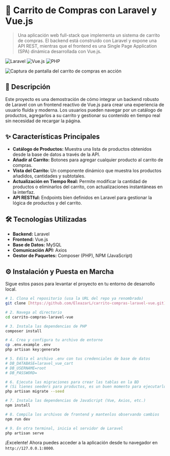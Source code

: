 # 🛒 Carrito de Compras con Laravel y Vue.js

> Una aplicación web full-stack que implementa un sistema de carrito de compras. El backend está construido con Laravel y expone una API REST, mientras que el frontend es una Single Page Application (SPA) dinámica desarrollada con Vue.js.

![Laravel](https://img.shields.io/badge/Laravel-FF2D20?style=for-the-badge&logo=laravel&logoColor=white)
![Vue.js](https://img.shields.io/badge/Vue.js-35495E?style=for-the-badge&logo=vuedotjs&logoColor=4FC08D)
![PHP](https://img.shields.io/badge/PHP-777BB4?style=for-the-badge&logo=php&logoColor=white)

![Captura de pantalla del carrito de compras en acción](./ruta/a/tu/imagen.png)

## 📝 Descripción

Este proyecto es una demostración de cómo integrar un backend robusto de Laravel con un frontend reactivo de Vue.js para crear una experiencia de usuario fluida y moderna. Los usuarios pueden navegar por un catálogo de productos, agregarlos a su carrito y gestionar su contenido en tiempo real sin necesidad de recargar la página.

## ✨ Características Principales

* **Catálogo de Productos:** Muestra una lista de productos obtenidos desde la base de datos a través de la API.
* **Añadir al Carrito:** Botones para agregar cualquier producto al carrito de compras.
* **Vista del Carrito:** Un componente dinámico que muestra los productos añadidos, cantidades y subtotales.
* **Actualización en Tiempo Real:** Permite modificar la cantidad de productos o eliminarlos del carrito, con actualizaciones instantáneas en la interfaz.
* **API RESTful:** Endpoints bien definidos en Laravel para gestionar la lógica de productos y del carrito.

## 🛠️ Tecnologías Utilizadas

* **Backend:** Laravel
* **Frontend:** Vue.js
* **Base de Datos:** MySQL
* **Comunicación API:** Axios
* **Gestor de Paquetes:** Composer (PHP), NPM (JavaScript)

## ⚙️ Instalación y Puesta en Marcha

Sigue estos pasos para levantar el proyecto en tu entorno de desarrollo local.

```bash
# 1. Clona el repositorio (usa la URL del repo ya renombrado)
git clone [https://github.com/EleazarL/carrito-compras-laravel-vue.git](https://github.com/EleazarL/carrito-compras-laravel-vue.git)

# 2. Navega al directorio
cd carrito-compras-laravel-vue

# 3. Instala las dependencias de PHP
composer install

# 4. Crea y configura tu archivo de entorno
cp .env.example .env
php artisan key:generate

# 5. Edita el archivo .env con tus credenciales de base de datos
# DB_DATABASE=laravel_vue_cart
# DB_USERNAME=root
# DB_PASSWORD=

# 6. Ejecuta las migraciones para crear las tablas en la BD
# (Si tienes seeders para productos, es un buen momento para ejecutarlos)
php artisan migrate --seed

# 7. Instala las dependencias de JavaScript (Vue, Axios, etc.)
npm install

# 8. Compila los archivos de frontend y mantenlos observando cambios
npm run dev

# 9. En otra terminal, inicia el servidor de Laravel
php artisan serve
```

¡Excelente! Ahora puedes acceder a la aplicación desde tu navegador en `http://127.0.0.1:8000`.
